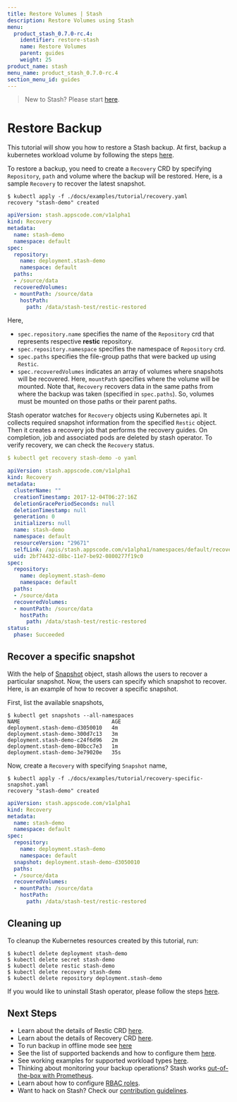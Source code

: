 ```yaml
---
title: Restore Volumes | Stash
description: Restore Volumes using Stash
menu:
  product_stash_0.7.0-rc.4:
    identifier: restore-stash
    name: Restore Volumes
    parent: guides
    weight: 25
product_name: stash
menu_name: product_stash_0.7.0-rc.4
section_menu_id: guides
---
```


> New to Stash? Please start [here](/products/stash/0.7.0-rc.4/concepts/README).

# Restore Backup
This tutorial will show you how to restore a Stash backup. At first, backup a kubernetes workload volume by following the steps [here](/products/stash/0.7.0-rc.4/guides/backup).

To restore a backup, you need to create a `Recovery` CRD by specifying `Repository`, `path` and volume where the backup will be restored. Here, is a sample `Recovery` to recover the latest snapshot.

```console
$ kubectl apply -f ./docs/examples/tutorial/recovery.yaml
recovery "stash-demo" created
```

```yaml
apiVersion: stash.appscode.com/v1alpha1
kind: Recovery
metadata:
  name: stash-demo
  namespace: default
spec:
  repository:
    name: deployment.stash-demo
    namespace: default
  paths:
  - /source/data
  recoveredVolumes:
  - mountPath: /source/data
    hostPath:
      path: /data/stash-test/restic-restored
```

Here,

- `spec.repository.name` specifies the name of the `Repository` crd that represents respective **restic** repository.
- `spec.repository.namespace` specifies the namespace of `Repository` crd.
- `spec.paths` specifies the file-group paths that were backed up using `Restic`.
- `spec.recoveredVolumes` indicates an array of volumes where snapshots will be recovered. Here, `mountPath` specifies where the volume will be mounted. Note that, `Recovery` recovers data in the same paths from where the backup was taken (specified in `spec.paths`). So, volumes must be mounted on those paths or their parent paths.

Stash operator watches for `Recovery` objects using Kubernetes api. It collects required snapshot information from the specified `Restic` object. Then it creates a recovery job that performs the recovery guides. On completion, job and associated pods are deleted by stash operator. To verify recovery, we can check the `Recovery` status.

```yaml
$ kubectl get recovery stash-demo -o yaml

apiVersion: stash.appscode.com/v1alpha1
kind: Recovery
metadata:
  clusterName: ""
  creationTimestamp: 2017-12-04T06:27:16Z
  deletionGracePeriodSeconds: null
  deletionTimestamp: null
  generation: 0
  initializers: null
  name: stash-demo
  namespace: default
  resourceVersion: "29671"
  selfLink: /apis/stash.appscode.com/v1alpha1/namespaces/default/recoveries/stash-demo
  uid: 2bf74432-d8bc-11e7-be92-0800277f19c0
spec:
  repository:
    name: deployment.stash-demo
    namespace: default
  paths:
  - /source/data
  recoveredVolumes:
  - mountPath: /source/data
    hostPath:
      path: /data/stash-test/restic-restored
status:
  phase: Succeeded
```

## Recover a specific snapshot

With the help of [Snapshot](/products/stash/0.7.0-rc.4/concepts/crds/snapshot) object, stash allows the users to recover a particular snapshot. Now, the users can specify which snapshot to recover. Here, is an example of how to recover a specific snapshot.

First, list the available snapshots,

```console
$ kubectl get snapshots --all-namespaces
NAME                             AGE
deployment.stash-demo-d3050010   4m
deployment.stash-demo-300d7c13   3m
deployment.stash-demo-c24f6d96   2m
deployment.stash-demo-80bcc7e3   1m
deployment.stash-demo-3e79020e   35s
``` 

Now, create a `Recovery` with specifying `Snapshot` name,

```console
$ kubectl apply -f ./docs/examples/tutorial/recovery-specific-snapshot.yaml
recovery "stash-demo" created
```

```yaml
apiVersion: stash.appscode.com/v1alpha1
kind: Recovery
metadata:
  name: stash-demo
  namespace: default
spec:
  repository:
    name: deployment.stash-demo
    namespace: default
  snapshot: deployment.stash-demo-d3050010
  paths:
  - /source/data
  recoveredVolumes:
  - mountPath: /source/data
    hostPath:
      path: /data/stash-test/restic-restored
```
## Cleaning up

To cleanup the Kubernetes resources created by this tutorial, run:

```console
$ kubectl delete deployment stash-demo
$ kubectl delete secret stash-demo
$ kubectl delete restic stash-demo
$ kubectl delete recovery stash-demo
$ kubectl delete repository deployment.stash-demo
```

If you would like to uninstall Stash operator, please follow the steps [here](/products/stash/0.7.0-rc.4/setup/uninstall).

## Next Steps

- Learn about the details of Restic CRD [here](/products/stash/0.7.0-rc.4/concepts/crds/restic).
- Learn about the details of Recovery CRD [here](/products/stash/0.7.0-rc.4/concepts/crds/recovery).
- To run backup in offline mode see [here](/products/stash/0.7.0-rc.4/guides/offline_backup)
- See the list of supported backends and how to configure them [here](/products/stash/0.7.0-rc.4/guides/backends).
- See working examples for supported workload types [here](/products/stash/0.7.0-rc.4/guides/workloads).
- Thinking about monitoring your backup operations? Stash works [out-of-the-box with Prometheus](/products/stash/0.7.0-rc.4/guides/monitoring).
- Learn about how to configure [RBAC roles](/products/stash/0.7.0-rc.4/guides/rbac).
- Want to hack on Stash? Check our [contribution guidelines](/products/stash/0.7.0-rc.4/CONTRIBUTING).